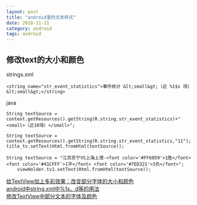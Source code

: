 ```yaml
---
layout: post
title: "android里的文本样式"
date: 2018-11-21
category: android
tags: android
---
```


## 修改text的大小和颜色

strings.xml  

	<string name="str_event_statistics">事件统计 &lt;small&gt;（近 %1$s 场）&lt;small&gt;</string>

java  

    String textSource = context.getResources().getString(R.string.str_event_statistics)+"<small>（近10场）</small>";

	String textSource = context.getResources().getString(R.string.str_event_statistics,"11");
    title_tv.setText(Html.fromHtml(textSource));

    String textSource = "江苏苏宁VS上海上港-<font color='#FF6059'>1胜</font> <font color='#41CFFF'>1平</font> <font color='#7ED321'>3负</font>";
        viewHolder.tv1.setText(Html.fromHtml(textSource));


[给TextView加上多彩效果：改变部分字体的大小和颜色](https://blog.csdn.net/singwhatiwanna/article/details/18363899)  
[android中string.xml中%1$s、%1$d等的用法](https://www.cnblogs.com/Eric-zhao/p/5230007.html)  
[修改TextView中部分文本的字体及颜色](https://www.jianshu.com/p/f6cef78e8652)  